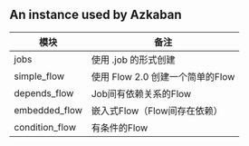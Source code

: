 ## An instance used by Azkaban

模块 | 备注
---|---
jobs | 使用 .job 的形式创建
simple_flow | 使用 Flow 2.0 创建一个简单的Flow
depends_flow | Job间有依赖关系的Flow
embedded_flow | 嵌入式Flow（Flow间存在依赖）
condition_flow | 有条件的Flow
